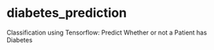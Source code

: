 # diabetes_prediction
Classification using Tensorflow: Predict Whether or not a Patient has Diabetes
